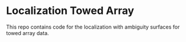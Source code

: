 # Localization Towed Array
 
 This repo contains code for the localization with ambiguity surfaces for towed array data. 

